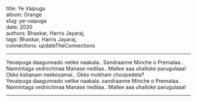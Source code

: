 title: Ye Vaipuga  
album: Orange  
slug: ye-vaipuga  
date: 2020  
authors: Bhaskar, Harris Jayaraj,   
tags: Bhaskar, Harris Jayaraj,   
connections: updateTheConnections  

------------

Yevaipuga daagunnado vetike naakala.. Sandraanne Minche o Premalaa..  
Nannintaga vednichinaa Manase nedilaa.. Mallee aaa uhalloke parugulaaa!  
Okko kshanam neekosamai.. Okko mokham choopedela?  
Yevaipuga daagunnado vetike naakala..sandraanne Minche o Premalaa..  
Nannintaga vednichinaa Manase nedilaa.. Mallee aaa uhalloke parugulaaa!  


------------
